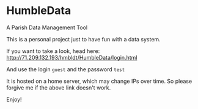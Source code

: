 # HumbleData
A Parish Data Management Tool

This is a personal project just to have fun with a data system.

If you want to take a look, head here: http://71.209.132.193/hmbldt/HumbleData/login.html

And use the login `guest` and the password `test` 

It is hosted on a home server, which may change IPs over time. So please forgive me if the above link doesn't work.

Enjoy!
